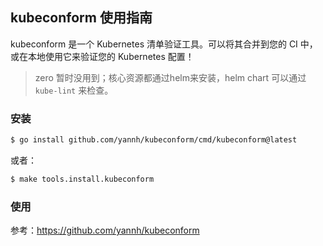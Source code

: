 ## kubeconform 使用指南

kubeconform 是一个 Kubernetes 清单验证工具。可以将其合并到您的 CI 中，或在本地使用它来验证您的 Kubernetes 配置！

> zero 暂时没用到；核心资源都通过helm来安装，helm chart 可以通过 `kube-lint` 来检查。

### 安装

```bash
$ go install github.com/yannh/kubeconform/cmd/kubeconform@latest
```

或者：

```bash
$ make tools.install.kubeconform
```

### 使用

参考：https://github.com/yannh/kubeconform

